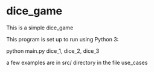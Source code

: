 # dice_game
This is a simple dice_game

This program is set up to run using Python 3:

python main.py dice_1, dice_2, dice_3

a few examples are in src/ directory in the file use_cases
